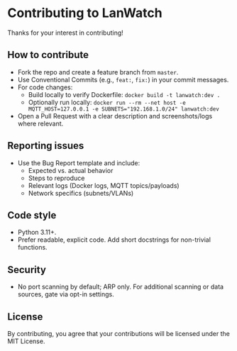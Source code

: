 # Contributing to LanWatch

Thanks for your interest in contributing!

## How to contribute
- Fork the repo and create a feature branch from `master`.
- Use Conventional Commits (e.g., `feat:`, `fix:`) in your commit messages.
- For code changes:
  - Build locally to verify Dockerfile: `docker build -t lanwatch:dev .`
  - Optionally run locally: `docker run --rm --net host -e MQTT_HOST=127.0.0.1 -e SUBNETS="192.168.1.0/24" lanwatch:dev`
- Open a Pull Request with a clear description and screenshots/logs where relevant.

## Reporting issues
- Use the Bug Report template and include:
  - Expected vs. actual behavior
  - Steps to reproduce
  - Relevant logs (Docker logs, MQTT topics/payloads)
  - Network specifics (subnets/VLANs)

## Code style
- Python 3.11+.
- Prefer readable, explicit code. Add short docstrings for non-trivial functions.

## Security
- No port scanning by default; ARP only. For additional scanning or data sources, gate via opt-in settings.

## License
By contributing, you agree that your contributions will be licensed under the MIT License. 